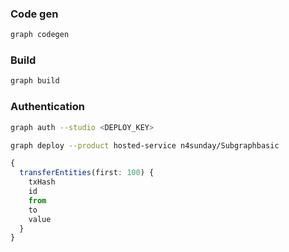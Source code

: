 ### Code gen

```sh
graph codegen
```

### Build

```sh
graph build
```

### Authentication

```sh
graph auth --studio <DEPLOY_KEY>
```

```sh
graph deploy --product hosted-service n4sunday/Subgraphbasic
```

```ts
{
  transferEntities(first: 100) {
    txHash
    id
    from
    to
    value
  }
}
```
